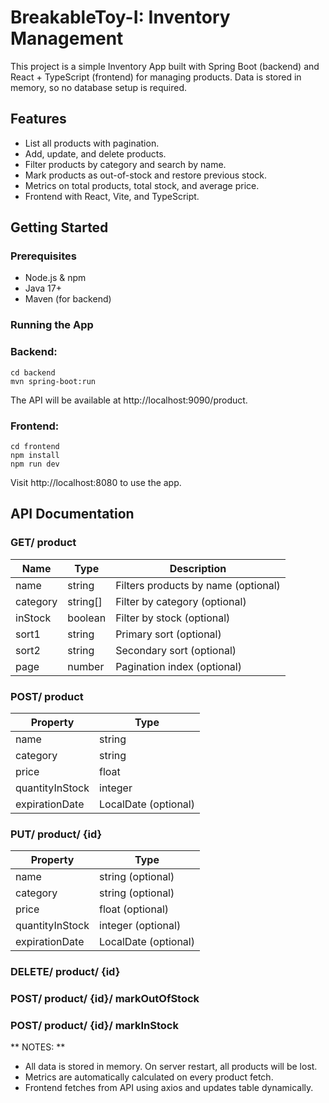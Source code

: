 # BreakableToy-I: Inventory Management
This project is a simple Inventory App built with Spring Boot (backend) and React + TypeScript (frontend) for managing products. Data is stored in memory, so no database setup is required.

## Features
  - List all products with pagination.
  - Add, update, and delete products.
  - Filter products by category and search by name.
  - Mark products as out-of-stock and restore previous stock.
  - Metrics on total products, total stock, and average price.
  - Frontend with React, Vite, and TypeScript.

## Getting Started
### Prerequisites
  - Node.js & npm
  - Java 17+
  - Maven (for backend)

### Running the App
### Backend:
```
cd backend
mvn spring-boot:run
```

The API will be available at http://localhost:9090/product.

### Frontend:
```
cd frontend
npm install
npm run dev
```

Visit http://localhost:8080 to use the app.

## API Documentation
### GET/ product
| Name     | Type       | Description                          |
|----------|-----------|---------------------------------------|
| name     | string    | Filters products by name (optional)   |
| category | string[]  | Filter by category (optional)         |
| inStock  | boolean   | Filter by stock (optional)            |
| sort1    | string    | Primary sort (optional)               |
| sort2    | string    | Secondary sort (optional)             |
| page     | number    | Pagination index (optional)           |

### POST/ product
| Property     | Type  |
|----------|-----------|
| name     | string    | 
| category | string  | 
| price  | float   | 
| quantityInStock    | integer    | 
| expirationDate    | LocalDate (optional)    |

### PUT/ product/ {id}
| Property     | Type  |
|----------|-----------|
| name     | string (optional)    | 
| category | string (optional)   | 
| price  | float (optional)    | 
| quantityInStock    | integer (optional) | 
| expirationDate    | LocalDate (optional)    |

### DELETE/ product/ {id}

### POST/ product/ {id}/ markOutOfStock

### POST/ product/ {id}/ markInStock

** NOTES: **
  - All data is stored in memory. On server restart, all products will be lost.
  - Metrics are automatically calculated on every product fetch.
  - Frontend fetches from API using axios and updates table dynamically.



